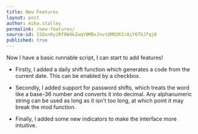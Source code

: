 ```yaml
---
title: New Features
layout: post
author: mika.stalley
permalink: /new-features/
source-id: 1SQxn6yiRf8W4kZwqY0MDxJnvtGMO2KIrAiY6TXJfqj0
published: true
---
```

Now I have a basic runnable script, I can start to add features!

* Firstly, I added a daily shift function which generates a code from the current date. This can be enabled by a checkbox.

* Secondly, I added support for password shifts, which treats the word like a base-36 number and converts it into decimal. Any alphanumeric string can be used as long as it isn't too long, at which point it may break the mod function.

* Finally, I added some new indicators to make the interface more intuitive.

